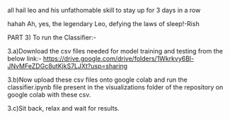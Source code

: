 all hail leo and his unfathomable skill to stay up for 3 days in a row

hahah Ah, yes, the legendary Leo, defying the laws of sleep!-Rish




PART 3) To run the Classifier:-

3.a)Download the csv files needed for model training and testing from the below link:- 
https://drive.google.com/drive/folders/1Wkrkvy6Bl-JNvMFeZDGc8utKjkS7LJXt?usp=sharing

3.b)Now upload these csv files onto google colab and run the classifier.ipynb file present in the visualizations folder of the repository on google colab with these csv.

3.c)Sit back, relax and wait for results.
